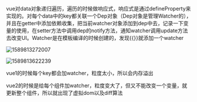 vue对data对象递归遍历，遍历的时候做响应式，响应式是通过defineProperty来实现的。对每个data中的key都关联一个Dep对象（Dep对象是管理Watcher的），并且在getter中添加依赖收集，把当前watcher对象添加到dep中去，记录一下变量的使用，在setter方法中调用dep的notify方法，通知watcher调用update方法去改变UI。Watcher是在模板编译的时候创建的，发现{{}}就添加一个watcher



![1589813272007](D:\document\vue\1589813272007.png)



![1589813622239](D:\document\vue\1589813622239.png)



vue1的时候每个key都会加watcher，粒度太小，所以会内存溢出

vue2的时候是给每个组件加watcher，粒度变大了，但又不能改变一个变量，就更新整个组件，所以就出现了虚拟dom以及diff算法